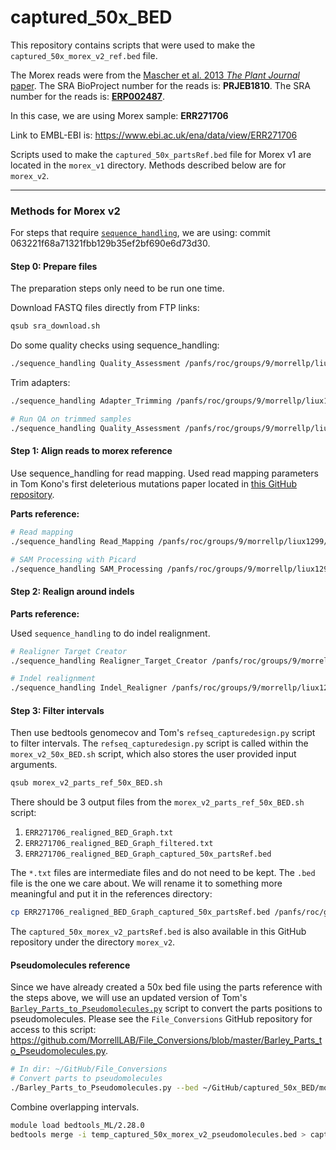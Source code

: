 # captured_50x_BED

This repository contains scripts that were used to make the `captured_50x_morex_v2_ref.bed` file.

The Morex reads were from the [Mascher et al. 2013 *The Plant Journal* paper](https://www.ncbi.nlm.nih.gov/pmc/articles/PMC4241023/). The SRA BioProject number for the reads is: **PRJEB1810**. The SRA number for the reads is: [**ERP002487**](https://trace.ncbi.nlm.nih.gov/Traces/sra/sra.cgi?study=ERP002487).

In this case, we are using Morex sample: **ERR271706**

Link to EMBL-EBI is: https://www.ebi.ac.uk/ena/data/view/ERR271706

Scripts used to make the `captured_50x_partsRef.bed` file for Morex v1 are located in the `morex_v1` directory. Methods described below are for `morex_v2`.

---

### Methods for Morex v2

For steps that require [`sequence_handling`](https://github.com/MorrellLAB/sequence_handling), we are using: commit 063221f68a71321fbb129b35ef2bf690e6d73d30.

#### Step 0: Prepare files

The preparation steps only need to be run one time.

Download FASTQ files directly from FTP links:

```bash
qsub sra_download.sh
```

Do some quality checks using sequence_handling:

```bash
./sequence_handling Quality_Assessment /panfs/roc/groups/9/morrellp/liux1299/GitHub/captured_50x_BED/morex_v2/morex_v2_parts_ref_config
```

Trim adapters:

```bash
./sequence_handling Adapter_Trimming /panfs/roc/groups/9/morrellp/liux1299/GitHub/captured_50x_BED/morex_v2/morex_v2_parts_ref_config

# Run QA on trimmed samples
./sequence_handling Quality_Assessment /panfs/roc/groups/9/morrellp/liux1299/GitHub/captured_50x_BED/morex_v2/morex_v2_parts_ref_config
```

#### Step 1: Align reads to morex reference

Use sequence_handling for read mapping. Used read mapping parameters in Tom Kono's first deleterious mutations paper located in [this GitHub repository](https://github.com/MorrellLAB/Deleterious_Mutations/tree/master/Job_Scripts).

**Parts reference:**

```bash
# Read mapping
./sequence_handling Read_Mapping /panfs/roc/groups/9/morrellp/liux1299/GitHub/captured_50x_BED/morex_v2/morex_v2_parts_ref_config

# SAM Processing with Picard
./sequence_handling SAM_Processing /panfs/roc/groups/9/morrellp/liux1299/GitHub/captured_50x_BED/morex_v2/morex_v2_parts_ref_config
```

#### Step 2: Realign around indels

**Parts reference:**

Used `sequence_handling` to do indel realignment.

```bash
# Realigner Target Creator
./sequence_handling Realigner_Target_Creator /panfs/roc/groups/9/morrellp/liux1299/GitHub/captured_50x_BED/morex_v2/morex_v2_parts_ref_indel_realign_config

# Indel realignment
./sequence_handling Indel_Realigner /panfs/roc/groups/9/morrellp/liux1299/GitHub/captured_50x_BED/morex_v2/morex_v2_parts_ref_indel_realign_config
```

#### Step 3: Filter intervals

Then use bedtools genomecov and Tom's `refseq_capturedesign.py` script to filter intervals. The `refseq_capturedesign.py` script is called within the `morex_v2_50x_BED.sh` script, which also stores the user provided input arguments.

```bash
qsub morex_v2_parts_ref_50x_BED.sh
```

There should be 3 output files from the `morex_v2_parts_ref_50x_BED.sh` script:
1. `ERR271706_realigned_BED_Graph.txt`
2. `ERR271706_realigned_BED_Graph_filtered.txt`
3. `ERR271706_realigned_BED_Graph_captured_50x_partsRef.bed`

The `*.txt` files are intermediate files and do not need to be kept. The `.bed` file is the one we care about. We will rename it to something more meaningful and put it in the references directory:

```bash
cp ERR271706_realigned_BED_Graph_captured_50x_partsRef.bed /panfs/roc/groups/9/morrellp/shared/References/Reference_Sequences/Barley/Morex_v2/captured_50x_morex_v2_partsRef.bed
```

The `captured_50x_morex_v2_partsRef.bed` is also available in this GitHub repository under the directory `morex_v2`.

#### Pseudomolecules reference

Since we have already created a 50x bed file using the parts reference with the steps above, we will use an updated version of Tom's [`Barley_Parts_to_Pseudomolecules.py`](https://github.com/MorrellLAB/File_Conversions/blob/master/Barley_Parts_to_Pseudomolecules.py) script to convert the parts positions to pseudomolecules. Please see the `File_Conversions` GitHub repository for access to this script: https://github.com/MorrellLAB/File_Conversions/blob/master/Barley_Parts_to_Pseudomolecules.py.

```bash
# In dir: ~/GitHub/File_Conversions
# Convert parts to pseudomolecules
./Barley_Parts_to_Pseudomolecules.py --bed ~/GitHub/captured_50x_BED/morex_v2/captured_50x_morex_v2_partsRef.bed > ~/GitHub/captured_50x_BED/morex_v2/temp_captured_50x_morex_v2_pseudomolecules.bed
```

Combine overlapping intervals.

```bash
module load bedtools_ML/2.28.0
bedtools merge -i temp_captured_50x_morex_v2_pseudomolecules.bed > captured_50x_morex_v2_pseudomolecules.bed
```
